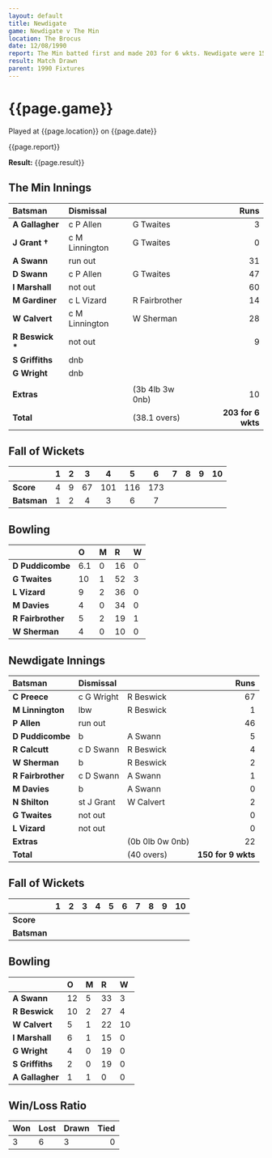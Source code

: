 ```yaml
---
layout: default
title: Newdigate
game: Newdigate v The Min
location: The Brocus
date: 12/08/1990
report: The Min batted first and made 203 for 6 wkts. Newdigate were 150 for 9 wkts when time ran out
result: Match Drawn
parent: 1990 Fixtures
---
```


# {{page.game}}

Played at {{page.location}} on {{page.date}}

{{page.report}}

**Result:** {{page.result}}

## The Min Innings

| Batsman | Dismissal |  | Runs |
|:---|:---|---|---:|
| **A Gallagher** | c P Allen | G Twaites | 3 | 
| **J Grant &#8224;** | c M Linnington | G Twaites | 0 | 
| **A Swann** | run out |  | 31 | 
| **D Swann** | c P Allen | G Twaites | 47 | 
| **I Marshall** | not out |  | 60 | 
| **M Gardiner** | c L Vizard | R Fairbrother | 14 | 
| **W Calvert** | c M Linnington | W Sherman | 28 | 
| **R Beswick &#42;** | not out |  | 9 | 
| **S Griffiths** | dnb |  |  | 
| **G Wright** | dnb |  |  |
|  |  |  |  | 
| **Extras** | | (3b 4lb 3w 0nb) | 10 | 
| **Total** | | (38.1 overs) | **203 for 6 wkts** | 

## Fall of Wickets

| | 1 | 2 | 3 | 4 | 5 | 6 | 7 | 8 | 9 | 10 |
|---|:---:|:---:|:---:|:---:|:---:|:---:|:---:|:---:|:---:|:---:|
| **Score** | 4 | 9 | 67 | 101 | 116 | 173 |  |  |  |  | 
| **Batsman** | 1 | 2 | 4 | 3 | 6 | 7 |  |  |  |  | 

## Bowling

| | O | M | R | W |
|---|:---|:---|:---|:---|
| **D Puddicombe** | 6.1 | 0 | 16 | 0 | 
| **G Twaites** | 10 | 1 | 52 | 3 | 
| **L Vizard** | 9 | 2 | 36 | 0 | 
| **M Davies** | 4 | 0 | 34 | 0 |
| **R Fairbrother** | 5 | 2 | 19 | 1 | 
| **W Sherman** | 4 | 0 | 10 | 0 | 

## Newdigate Innings

| Batsman | Dismissal |  | Runs |
|:---|:---|---|---:|
| **C Preece** | c G Wright | R Beswick | 67 | 
| **M Linnington** | lbw | R Beswick | 1 | 
| **P Allen** | run out |  | 46 | 
| **D Puddicombe** | b | A Swann | 5 | 
| **R Calcutt** | c D Swann | R Beswick | 4 | 
| **W Sherman** | b | R Beswick | 2 |
| **R Fairbrother** | c D Swann | A Swann | 1 | 
| **M Davies** | b | A Swann | 0 |
| **N Shilton** | st J Grant | W Calvert | 2 | 
| **G Twaites** | not out |  | 0 | 
| **L Vizard** | not out |  | 0 |
| **Extras** | | (0b 0lb 0w 0nb) | 22 | 
| **Total** | | (40 overs) | **150 for 9 wkts** | 

## Fall of Wickets

| | 1 | 2 | 3 | 4 | 5 | 6 | 7 | 8 | 9 | 10 |
|---|:---:|:---:|:---:|:---:|:---:|:---:|:---:|:---:|:---:|:---:|
| **Score** |  |  |  |  |  |  |  |  |  |  |
| **Batsman** |  |  |  |  |  |  |  |  |  |  |

## Bowling

| | O | M | R | W |
|---|:---|:---|:---|:---|
| **A Swann** | 12 | 5 | 33 | 3 | 
| **R Beswick** | 10 | 2 | 27 | 4 | 
| **W Calvert** | 5 | 1 | 22 | 10 | 
| **I Marshall** | 6 | 1 | 15 | 0 | 
| **G Wright** | 4 | 0 | 19 | 0 |
| **S Griffiths** | 2 | 0 | 19 | 0 |
| **A Gallagher** | 1 | 1 | 0 | 0 |

## Win/Loss Ratio

| Won | Lost | Drawn | Tied |
|:---|:---|:---|---:|
| 3 | 6 | 3 | 0 |
